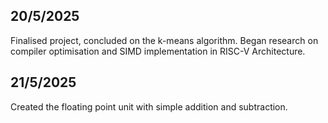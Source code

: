 ## 20/5/2025

Finalised project, concluded on the k-means algorithm. Began research on compiler optimisation and SIMD implementation in RISC-V Architecture.

## 21/5/2025

Created the floating point unit with simple addition and subtraction.